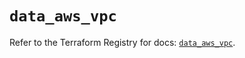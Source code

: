 # `data_aws_vpc`

Refer to the Terraform Registry for docs: [`data_aws_vpc`](https://registry.terraform.io/providers/hashicorp/aws/6.2.0/docs/data-sources/vpc).
